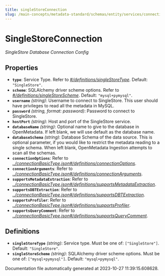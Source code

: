 ```yaml
---
title: singleStoreConnection
slug: /main-concepts/metadata-standard/schemas/entity/services/connections/database/singlestoreconnection
---
```


# SingleStoreConnection

*SingleStore Database Connection Config*

## Properties

- **`type`**: Service Type. Refer to *[#/definitions/singleStoreType](#definitions/singleStoreType)*. Default: `"SingleStore"`.
- **`scheme`**: SQLAlchemy driver scheme options. Refer to *[#/definitions/singleStoreScheme](#definitions/singleStoreScheme)*. Default: `"mysql+pymysql"`.
- **`username`** *(string)*: Username to connect to SingleStore. This user should have privileges to read all the metadata in MySQL.
- **`password`** *(string, format: password)*: Password to connect to SingleStore.
- **`hostPort`** *(string)*: Host and port of the SingleStore service.
- **`databaseName`** *(string)*: Optional name to give to the database in OpenMetadata. If left blank, we will use default as the database name.
- **`databaseSchema`** *(string)*: Database Schema of the data source. This is optional parameter, if you would like to restrict the metadata reading to a single schema. When left blank, OpenMetadata Ingestion attempts to scan all the schemas.
- **`connectionOptions`**: Refer to *[../connectionBasicType.json#/definitions/connectionOptions](#/connectionBasicType.json#/definitions/connectionOptions)*.
- **`connectionArguments`**: Refer to *[../connectionBasicType.json#/definitions/connectionArguments](#/connectionBasicType.json#/definitions/connectionArguments)*.
- **`supportsMetadataExtraction`**: Refer to *[../connectionBasicType.json#/definitions/supportsMetadataExtraction](#/connectionBasicType.json#/definitions/supportsMetadataExtraction)*.
- **`supportsDBTExtraction`**: Refer to *[../connectionBasicType.json#/definitions/supportsDBTExtraction](#/connectionBasicType.json#/definitions/supportsDBTExtraction)*.
- **`supportsProfiler`**: Refer to *[../connectionBasicType.json#/definitions/supportsProfiler](#/connectionBasicType.json#/definitions/supportsProfiler)*.
- **`supportsQueryComment`**: Refer to *[../connectionBasicType.json#/definitions/supportsQueryComment](#/connectionBasicType.json#/definitions/supportsQueryComment)*.
## Definitions

- <a id="definitions/singleStoreType"></a>**`singleStoreType`** *(string)*: Service type. Must be one of: `["SingleStore"]`. Default: `"SingleStore"`.
- <a id="definitions/singleStoreScheme"></a>**`singleStoreScheme`** *(string)*: SQLAlchemy driver scheme options. Must be one of: `["mysql+pymysql"]`. Default: `"mysql+pymysql"`.


Documentation file automatically generated at 2023-10-27 11:39:15.608628.
